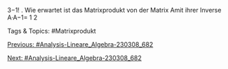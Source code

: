 3−1!
.
Wie erwartet ist das Matrixprodukt von der Matrix Amit ihrer Inverse
A·A−1= 
1 2

   Tags & Topics:
   #Matrixprodukt

[Previous: #Analysis-Lineare_Algebra-230308_682](Analysis-Lineare_Algebra-230308_682.md)

[Next: #Analysis-Lineare_Algebra-230308_682](Analysis-Lineare_Algebra-230308_682.md)